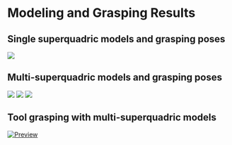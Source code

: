 # Modeling and Grasping Results


## Single superquadric models and grasping poses

<img src="https://github.com/robotology/superquadric-lib/blob/master/misc/all-results-single-superq.png">

## Multi-superquadric models and grasping poses

<img src="https://github.com/robotology/superquadric-lib/blob/master/misc/shapenet-results.png">




<img src="https://github.com/robotology/superquadric-lib/blob/master/misc/results-grasp-multi-1.png">

<img src="https://github.com/robotology/superquadric-lib/blob/master/misc/results-grasp-multi-2.png">


## Tool grasping with multi-superquadric models

[![Preview](media/video_preview.jpg)](https://youtu.be/LOMAmHSWOec)
